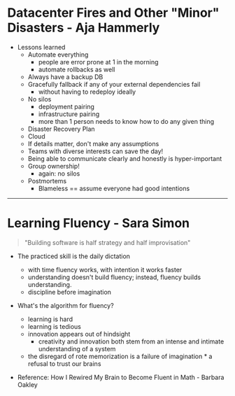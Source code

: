 # Datacenter Fires and Other "Minor" Disasters - Aja Hammerly
* Lessons learned
	* Automate everything
		* people are error prone at 1 in the morning
		* automate rollbacks as well
	* Always have a backup DB
	* Gracefully fallback if any of your external dependencies fail
		* without having to redeploy ideally
	* No silos
		* deployment pairing
		* infrastructure pairing
		* more than 1 person needs to know how to do any given thing
	* Disaster Recovery Plan
	* Cloud
	* If details matter, don't make any assumptions
	* Teams with diverse interests can save the day!
	* Being able to communicate clearly and honestly is hyper-important
	* Group ownership!
		* again: no silos
	* Postmortems
		* Blameless == assume everyone had good intentions

-------------------------------

# Learning Fluency - Sara Simon
> "Building software is half strategy and half improvisation"

* The practiced skill is the daily dictation
	* with time fluency works, with intention it works faster
	* understanding doesn't build fluency; instead, fluency builds understanding.
	* discipline before imagination

* What's the algorithm for fluency?
	* learning is hard
	* learning is tedious
	* innovation appears out of hindsight
		* creativity and innovation both stem from an intense and intimate understanding of a system
	* the disregard of rote memorization is a failure of imagination
			* a refusal to trust our brains

* Reference: How I Rewired My Brain to Become Fluent in Math - Barbara Oakley


